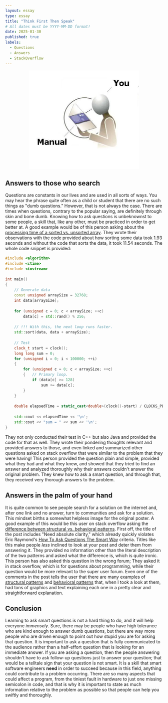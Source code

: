 ```yaml
---
layout: essay
type: essay
title: "Think First Then Speak"
# All dates must be YYYY-MM-DD format!
date: 2025-01-30
published: true
labels:
  - Questions
  - Answers
  - StackOverflow
---
```

<p align = "center">
<img width="350px" class="rounded pe-4" src="../img/rtfm.png">
</p>

## Answers to those who search
Questions are constants in our lives and are used in all sorts of ways. You may hear the phrase quite often as a child or student that there are no such things as "dumb questions." However, that is not always the case. There are times when questions, contrary to the popular saying, are definitely through skin and bone dumb. Knowing how to ask questions is unbeknownst to some people, a skill that, like any other, must be practiced in order to get better at. A good example would be of this person asking about the [processing time of a sorted vs. unsorted array](https://stackoverflow.com/questions/11227809/why-is-processing-a-sorted-array-faster-than-processing-an-unsorted-array). They wrote their observations with the code provided about how sorting some data took 1.93 seconds and without the code that sorts the data, it took 11.54 seconds. The whole code snippet is provided:

```cpp
#include <algorithm>
#include <ctime>
#include <iostream>

int main()
{
    // Generate data
    const unsigned arraySize = 32768;
    int data[arraySize];

    for (unsigned c = 0; c < arraySize; ++c)
        data[c] = std::rand() % 256;

    // !!! With this, the next loop runs faster.
    std::sort(data, data + arraySize);

    // Test
    clock_t start = clock();
    long long sum = 0;
    for (unsigned i = 0; i < 100000; ++i)
    {
        for (unsigned c = 0; c < arraySize; ++c)
        {   // Primary loop.
            if (data[c] >= 128)
                sum += data[c];
        }
    }

    double elapsedTime = static_cast<double>(clock()-start) / CLOCKS_PER_SEC;

    std::cout << elapsedTime << '\n';
    std::cout << "sum = " << sum << '\n';
}
```
They not only conducted their test in C++ but also Java and provided the code for that as well. They wrote their pondering thoughts relevant and provided answers to those, and even linked and summarized other questions asked on stack overflow that were similar to the problem that they were having! This person provided the question plain and simple, provided what they had and what they knew, and showed that they tried to find an answer and analyzed thoroughly why their answers couldn't answer the original problem. They knew how to ask a smart question, and through that, they received very thorough answers to the problem.

## Answers in the palm of your hand
It is quite common to see people search for a solution on the internet and, after one link and no answer, turn to communities and ask for a solution. This mindset births a somewhat helpless image for the original poster.
A good example of this would be this user on stack overflow asking the [difference between structural vs. behavioral patterns](https://stackoverflow.com/questions/79402043/structural-vs-behavioral-patterns-need-absolute-clarity). First off, the title of the post includes "Need absolute clarity," which already quickly violates Eric Raymond's [How To Ask Questions The Smart Way](http://www.catb.org/esr/faqs/smart-questions.html) criteria. Titles like this make people *less* inclined to look at your post and deter them from answering it. They provided no information other than the literal description of the two patterns and asked what the difference is, which is quite ironic. This person has also asked this question in the wrong forum; They asked it in stack overflow, which is for questions about programming, while their question would be more relevant to the super user forum. Even one of the comments in the post tells the user that there are many examples of [structural patterns](https://refactoring.guru/design-patterns/structural-patterns) and [behavioral patterns](https://refactoring.guru/design-patterns/behavioral-patterns) that, when I took a look at them, had tons of graphics and text explaining each one in a pretty clear and straightforward explanation. 

## Conclusion
Learning to ask smart questions is not a hard thing to do, and it will help everyone *immensely*. Sure, there may be people who have high tolerance who are kind enough to answer dumb questions, but there are way more people who are driven enough to point out how stupid you are for asking that question. It is important to ask a question that is fully communicated to the audience rather than a half-effort question that is looking for an immediate answer. If you are asking a question, then the people answering shouldn't have to ask follow-up questions just to answer your question; that would be a telltale sign that your question is not smart. It is a skill that smart software engineers **need** in order to succeed because in this field, anything could contribute to a problem occurring. There are so many aspects that could affect a program, from the tiniest fault in hardware to just one missing semicolon in code, and that is why it is important to state as much information relative to the problem as possible so that people can help you swiftly and thoroughly.
